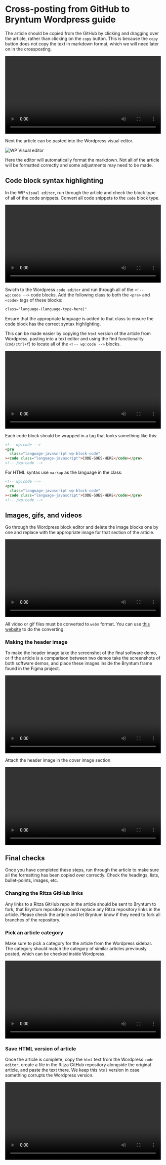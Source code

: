# Cross-posting from GitHub to Bryntum Wordpress guide

The article should be copied from the GitHub by clicking and dragging over the article, rather than clicking on the `copy` button. This is because the `copy` button does not copy the text in markdown format, which we will need later on in the crossposting.

<video controls width="100%">
  <source src="https://i.ritzastatic.com/images/dc9b9558164b4bf282dea79c07dd4737/copy-markdown.mp4" type="video/mp4">
  Your browser does not support the video tag.
</video>

Next the article can be pasted into the Wordpress visual editor.

![WP Visual editor](https://i.ritzastatic.com/images/de362045d5e74d97a231c888229e6524/visual-editor.png)

Here the editor will automatically format the markdown. Not all of the article will be formatted correctly and some adjustments may need to be made.

## Code block syntax highlighting

In the WP `visual editor`, run through the article and check the block type of all of the code snippets. Convert all code snippets to the `code` block type.

<video controls width="100%">
    <source src="https://i.ritzastatic.com/images/e1847978414a4c069fc45e349c3b4997/block-type-change.mp4" type="video/mp4">
    Your browser does not support the video tag.
</video>

Swicth to the Wordpress `code editor` and run through all of the `<!-- wp:code -->` code blocks. Add the following class to both the `<pre>` and `<code>` tags of these blocks:

```html
class="language-(language-type-here)"
```

Ensure that the appropriate language is added to that class to ensure the code block has the correct syntax highlighting.

This can be made easier by copying the `html` version of the article from Wordpress, pasting into a text editor and using the find functionality (`cmd/ctrl+f`) to locate all of the `<!-- wp:code -->` blocks.

<video controls width="100%">
    <source src="https://i.ritzastatic.com/images/13cbe24f40c54c0cb60869778e525b8c/text-editor.mp4" type="video/mp4">
    Your browser does not support the video tag.
</video>

Each code block should be wrapped in a tag that looks something like this:

```html
<!-- wp:code -->
<pre
  class="language-javascript wp-block-code"
><code class="language-javascript">CODE-GOES-HERE</code></pre>
<!-- /wp:code -->
```

For HTML syntax use `markup` as the language in the class:

```html
<!-- wp:code -->
<pre
  class="language-javascript wp-block-code"
><code class="language-javascript">CODE-GOES-HERE</code></pre>
<!-- /wp:code -->
```

## Images, gifs, and videos

Go through the Wordpress block editor and delete the image blocks one by one and replace with the appropriate image for that section of the article.

<video controls width="100%">
    <source src="https://i.ritzastatic.com/images/8da582080e4a495b90d61aac101560f9/image-upload.mp4" type="video/mp4">
    Your browser does not support the video tag.
</video>

All video or gif files must be converted to `webm` format. You can use [this website](https://cloudconvert.com/mp4-to-webm) to do the converting.

### Making the header image

To make the header image take the screenshot of the final software demo, or if the article is a comparison between two demos take the screenshots of both software demos, and place these images inside the Bryntum frame found in the Figma project.

<video controls width="100%">
    <source src="https://i.ritzastatic.com/images/c54991ccdeee469782f4c7122dcbb750/figma-header-work.mp4" type="video/mp4">
    Your browser does not support the video tag.
</video>

Attach the header image in the cover image section.

<video controls width="100%">
    <source src="https://i.ritzastatic.com/images/06b95173e7454ba092148e177f96318e/header-image.mp4" type="video/mp4">
    Your browser does not support the video tag.
</video>

## Final checks

Once you have completed these steps, run through the article to make sure all the formatting has been copied over correctly. Check the headings, lists, bullet-points, images, etc.

### Changing the Ritza GitHub links

Any links to a Ritza GitHub repo in the article should be sent to Bryntum to fork, that Bryntum repository should replace any Ritza repository links in the article. Please check the article and let Bryntum know if they need to fork all branches of the repository.

### Pick an article category

Make sure to pick a category for the article from the Wordpress sidebar. The category should match the category of similar articles previously posted, which can be checked inside Wordpress.

<video controls width="100%">
    <source src="https://i.ritzastatic.com/images/cd19003d415841ccb99519de38c34199/wordpress-article-category.mp4" type="video/mp4">
    Your browser does not support the video tag.
</video>

### Save HTML version of article

Once the article is complete, copy the `html` text from the Wordpress `code editor`, create a file in the Ritza GitHub repository alongside the original article, and paste the text there. We keep this `html` version in case something corrupts the Wordpress version.

<video controls width="100%">
    <source src="https://i.ritzastatic.com/images/133019c06ad34297bdebcce53ae24565/html-save.mp4" type="video/mp4">
    Your browser does not support the video tag.
</video>
